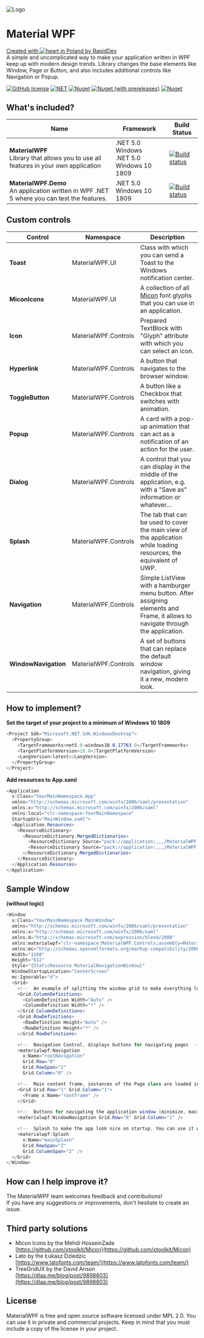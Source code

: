 ![Logo](https://github.com/rapiddev/MaterialWPF/blob/master/MaterialWPF.Demo/Assets/banner-light.png?raw=true)
# Material WPF
[Created with ![heart](http://i.imgur.com/oXJmdtz.gif) in Poland by RapidDev](https://rdev.cc/)  
A simple and uncomplicated way to make your application written in WPF keep up with modern design trends. Library changes the base elements like Window, Page or Button, and also includes additional controls like Navigation or Popup.

[![GitHub license](https://img.shields.io/github/license/rapiddev/MaterialWPF)](https://github.com/rapiddev/MaterialWPF/blob/master/LICENSE) [![NET](https://img.shields.io/badge/.NET-5.0.0-red)](https://github.com/rapiddev/MaterialWPF/blob/master/MaterialWPF.csproj) [![Nuget](https://img.shields.io/nuget/v/MaterialWPF)](https://www.nuget.org/packages/MaterialWPF/) [![Nuget (with prereleases)](https://img.shields.io/nuget/vpre/MaterialWPF?label=nuget-pre)](https://www.nuget.org/packages/MaterialWPF/) [![Nuget](https://img.shields.io/nuget/dt/MaterialWPF?label=nuget-downloads)](https://www.nuget.org/packages/MaterialWPF/)


## What's included?
| Name| Framework | Build Status |
| --- | --- | --- | 
| **MaterialWPF**<br />Library that allows you to use all features in your own application | .NET 5.0 Windows<br/>.NET 5.0 Windows 10 1809 | [![Build status](https://github.com/rapiddev/MaterialWPF/workflows/CI/badge.svg)](https://github.com/rapiddev/MaterialWPF/actions) | 
| **MaterialWPF.Demo**<br />An application written in WPF .NET 5 where you can test the features. | .NET 5.0 Windows 10 1809 | [![Build status](https://github.com/rapiddev/MaterialWPF/workflows/CI/badge.svg)](https://github.com/rapiddev/MaterialWPF/actions) | 


## Custom controls
| Control | Namespace | Description |
| --- | --- | --- |
| **Toast** | MaterialWPF.UI | Class with which you can send a Toast to the Windows notification center. |
| **MiconIcons** | MaterialWPF.UI | A collection of all [Micon](https://github.com/xtoolkit/Micon) font glyphs that you can use in an application. |
| **Icon** | MaterialWPF.Controls | Prepared TextBlock with "Glyph" attribute with which you can select an icon. |
| **Hyperlink** | MaterialWPF.Controls | A button that navigates to the browser window. |
| **ToggleButton** | MaterialWPF.Controls | A button like a Checkbox that switches with animation. |
| **Popup** | MaterialWPF.Controls | A card with a pop-up animation that can act as a notification of an action for the user. |
| **Dialog** | MaterialWPF.Controls | A control that you can display in the middle of the application, e.g. with a "Save as" information or whatever... |
| **Splash** | MaterialWPF.Controls | The tab that can be used to cover the main view of the application while loading resources, the equivalent of UWP. |
| **Navigation** | MaterialWPF.Controls | Simple ListView with a hamburger menu button. After assigning elements and Frame, it allows to navigate through the application. |
| **WindowNavigation** | MaterialWPF.Controls | A set of buttons that can replace the default window navigation, giving it a new, modern look. |


## How to implement?
**Set the target of your project to a minimum of Windows 10 1809**
```c#
<Project Sdk="Microsoft.NET.Sdk.WindowsDesktop">
  <PropertyGroup>
    <TargetFrameworks>net5.0-windows10.0.17763.0</TargetFrameworks>
    <TargetPlatformVersion>10.0</TargetPlatformVersion>
    <LangVersion>latest</LangVersion>
  </PropertyGroup>
</Project>
```

**Add resources to App.xaml**
```c#
<Application
  x:Class="YourMainNamespace.App"
  xmlns="http://schemas.microsoft.com/winfx/2006/xaml/presentation"
  xmlns:x="http://schemas.microsoft.com/winfx/2006/xaml"
  xmlns:local="clr-namespace:YourMainNamespace"
  StartupUri="MainWindow.xaml">
  <Application.Resources>
    <ResourceDictionary>
      <ResourceDictionary.MergedDictionaries>
        <ResourceDictionary Source="pack://application:,,,/MaterialWPF;component/Styles/ThemeDark.xaml" />
        <ResourceDictionary Source="pack://application:,,,/MaterialWPF;component/Styles/Material.xaml" />
      </ResourceDictionary.MergedDictionaries>
    </ResourceDictionary>
  </Application.Resources>
</Application>
```

## Sample Window
**(without logic)**
```c#
<Window
  x:Class="YourMainNamespace.MainWindow"
  xmlns="http://schemas.microsoft.com/winfx/2006/xaml/presentation"
  xmlns:x="http://schemas.microsoft.com/winfx/2006/xaml"
  xmlns:d="http://schemas.microsoft.com/expression/blend/2008"
  xmlns:materialwpf="clr-namespace:MaterialWPF.Controls;assembly=MaterialWPF"
  xmlns:mc="http://schemas.openxmlformats.org/markup-compatibility/2006"
  Width="1160"
  Height="612"
  Style="{StaticResource MaterialNavigationWindow}"
  WindowStartupLocation="CenterScreen"
  mc:Ignorable="d">
  <Grid>
    <!--  An example of splitting the window grid to make everything look nice  -->
    <Grid.ColumnDefinitions>
      <ColumnDefinition Width="Auto" />
      <ColumnDefinition Width="*" />
    </Grid.ColumnDefinitions>
    <Grid.RowDefinitions>
      <RowDefinition Height="Auto" />
      <RowDefinition Height="*" />
    </Grid.RowDefinitions>

    <!--  Navigation Control, displays buttons for navigating pages  -->
    <materialwpf:Navigation
      x:Name="rootNavigation"
      Grid.Row="0"
      Grid.RowSpan="2"
      Grid.Column="0" />

    <!--  Main content frame, instances of the Page class are loaded into it  -->
    <Grid Grid.Row="1" Grid.Column="1">
      <Frame x:Name="rootFrame" />
    </Grid>

    <!--  Buttons for navigating the application window (minimize, maximize, close)  -->
    <materialwpf:WindowNavigation Grid.Row="0" Grid.Column="1" />

    <!--  Splash to make the app look nice on startup. You can use it while loading resources  -->
    <materialwpf:Splash
      x:Name="mainSplash"
      Grid.RowSpan="2"
      Grid.ColumnSpan="2" />
  </Grid>
</Window>
```

## How can I help improve it?
The MaterialWPF team welcomes feedback and contributions!  
If you have any suggestions or improvements, don't hesitate to create an issue.

## Third party solutions
- Micon Icons by the Mehdi HosseinZade  
[https://github.com/xtoolkit/Micon](https://github.com/xtoolkit/Micon)
- Lato by the Łukasz Dziedzic  
[https://www.latofonts.com/team/](https://www.latofonts.com/team/)
- TreeGridUX by the David Anson  
[https://dlaa.me/blog/post/9898803](https://dlaa.me/blog/post/9898803)

## License
MaterialWPF is free and open source software licensed under MPL 2.0. You can use it in private and commercial projects. Keep in mind that you must include a copy of the license in your project.
